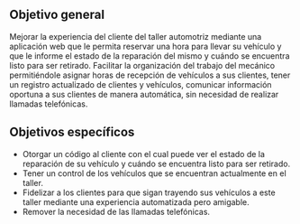 Objetivo general
----------------

Mejorar la experiencia del cliente del taller automotriz mediante una aplicación web que le permita reservar una hora para llevar su vehículo y que le informe el estado de la reparación del mismo y cuándo se encuentra listo para ser retirado.
Facilitar la organización del trabajo del mecánico permitiéndole asignar horas de recepción de vehículos a sus clientes, tener un registro actualizado de clientes y vehículos, comunicar información oportuna a sus clientes de manera automática, sin necesidad de realizar llamadas telefónicas.

Objetivos específicos
---------------------

- Otorgar un código al cliente con el cual puede ver el estado de la reparación de su vehículo y cuándo se encuentra listo para ser retirado.
- Tener un control de los vehículos que se encuentran actualmente en el taller.
- Fidelizar a los clientes para que sigan trayendo sus vehículos a este taller mediante una experiencia automatizada pero amigable.
- Remover la necesidad de las llamadas telefónicas.
